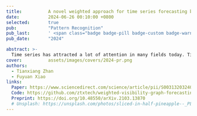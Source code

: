 ```yaml
---
title:          A novel weighted approach for time series forecasting based on visibility graph
date:           2024-06-26 00:10:00 +0800
selected:       true
pub:            "Pattern Recognition"
pub_last:       ' <span class="badge badge-pill badge-custom badge-warning">CCF B</span>'
pub_date:       "2024"

abstract: >-
  Time series has attracted a lot of attention in many fields today. Time series forecasting algorithm based on complex network analysis is a research hotspot. How to use time series information to achieve more accurate forecasting is a problem. To solve this problem, this paper proposes a weighted network forecasting method to improve the forecasting accuracy. Firstly, the time series will be transformed into a complex network, and the similarity between nodes will be found. Then, the similarity will be used as a weight to make weighted forecasting on the predicted values produced by different nodes. Compared with the previous method, the proposed method is more accurate. In order to verify the effect of the proposed method, the experimental part is tested on M1, M3 datasets and Construction Cost Index (CCI) dataset, which shows that the proposed method has more accurate forecasting performance.
cover:          assets/images/covers/2024-pr.png
authors:
  - Tianxiang Zhan
  - Fuyuan Xiao
links:
  Paper: https://www.sciencedirect.com/science/article/pii/S0031320324004710
  Code: https://github.com/ztxtech/weighted-visibility-graph-forecasting
  Preprint: https://doi.org/10.48550/arXiv.2103.13870
  # Unsplash: https://unsplash.com/photos/sliced-in-half-pineapple--_PLJZmHZzk
---
```

